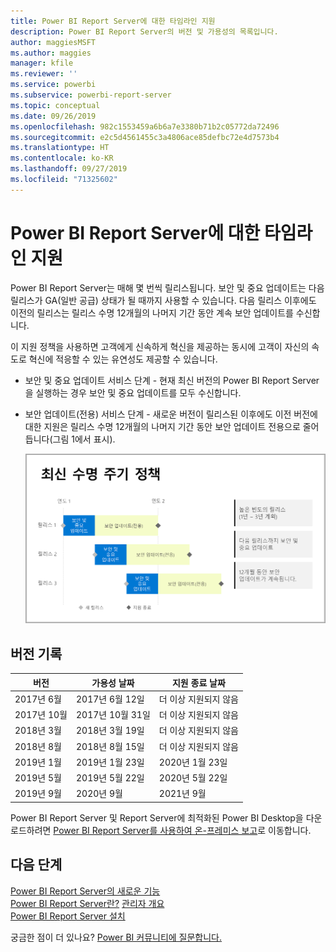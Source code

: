 ```yaml
---
title: Power BI Report Server에 대한 타임라인 지원
description: Power BI Report Server의 버전 및 가용성의 목록입니다.
author: maggiesMSFT
ms.author: maggies
manager: kfile
ms.reviewer: ''
ms.service: powerbi
ms.subservice: powerbi-report-server
ms.topic: conceptual
ms.date: 09/26/2019
ms.openlocfilehash: 982c1553459a6b6a7e3380b71b2c05772da72496
ms.sourcegitcommit: e2c5d4561455c3a4806ace85defbc72e4d7573b4
ms.translationtype: HT
ms.contentlocale: ko-KR
ms.lasthandoff: 09/27/2019
ms.locfileid: "71325602"
---
```

# <a name="support-timeline-for-power-bi-report-server"></a>Power BI Report Server에 대한 타임라인 지원

Power BI Report Server는 매해 몇 번씩 릴리스됩니다. 보안 및 중요 업데이트는 다음 릴리스가 GA(일반 공급) 상태가 될 때까지 사용할 수 있습니다. 다음 릴리스 이후에도 이전의 릴리스는 릴리스 수명 12개월의 나머지 기간 동안 계속 보안 업데이트를 수신합니다.

이 지원 정책을 사용하면 고객에게 신속하게 혁신을 제공하는 동시에 고객이 자신의 속도로 혁신에 적응할 수 있는 유연성도 제공할 수 있습니다.

* 보안 및 중요 업데이트 서비스 단계 - 현재 최신 버전의 Power BI Report Server을 실행하는 경우 보안 및 중요 업데이트를 모두 수신합니다.
* 보안 업데이트(전용) 서비스 단계 - 새로운 버전이 릴리스된 이후에도 이전 버전에 대한 지원은 릴리스 수명 12개월의 나머지 기간 동안 보안 업데이트 전용으로 줄어듭니다(그림 1에서 표시).

    ![지원 기간을 보여 주는 그래프](media/support-timeline/report-server-support-timeline-overall.png)

## <a name="version-history"></a>버전 기록

| **버전** | **가용성 날짜** | **지원 종료 날짜** |
| --- | --- | --- |
| 2017년 6월 |2017년 6월 12일 |더 이상 지원되지 않음 |
| 2017년 10월 |2017년 10월 31일 | 더 이상 지원되지 않음 |
| 2018년 3월 | 2018년 3월 19일 | 더 이상 지원되지 않음 |
| 2018년 8월 | 2018년 8월 15일 | 더 이상 지원되지 않음 |
| 2019년 1월 | 2019년 1월 23일 | 2020년 1월 23일 |
| 2019년 5월 | 2019년 5월 22일 | 2020년 5월 22일 |
| 2019년 9월 | 2020년 9월 | 2021년 9월 

Power BI Report Server 및 Report Server에 최적화된 Power BI Desktop을 다운로드하려면 [Power BI Report Server를 사용하여 온-프레미스 보고](https://powerbi.microsoft.com/report-server/)로 이동합니다.

## <a name="next-steps"></a>다음 단계
[Power BI Report Server의 새로운 기능](whats-new.md)  
[Power BI Report Server란?](get-started.md)
[관리자 개요](admin-handbook-overview.md)  
[Power BI Report Server 설치](install-report-server.md)  

궁금한 점이 더 있나요? [Power BI 커뮤니티에 질문합니다.](https://community.powerbi.com/)